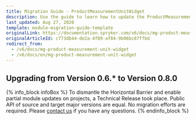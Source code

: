 ```yaml
---
title: Migration Guide - ProductMeasurementUnitWidget
description: Use the guide to learn how to update the ProductMeasurementUnitWidget module.
last_updated: Aug 27, 2020
template: module-migration-guide-template
originalLink: https://documentation.spryker.com/v6/docs/mg-product-measurement-unit-widget
originalArticleId: c773db44-de2a-4f89-af84-9b06bc87ffbd
redirect_from:
  - /v6/docs/mg-product-measurement-unit-widget
  - /v6/docs/en/mg-product-measurement-unit-widget
---
```


## Upgrading from Version 0.6.* to Version 0.8.0

{% info_block infoBox %}
To dismantle the Horizontal Barrier and enable partial module updates on projects, a Technical Release took place. Public API of source and target major versions are equal. No migration efforts are required. Please [contact us](https://spryker.com/en/support/) if you have any questions.
{% endinfo_block %}
